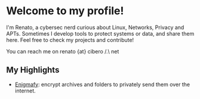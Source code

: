 # Welcome to my profile!
I'm Renato, a cybersec nerd curious about Linux, Networks, Privacy and APTs. Sometimes I develop tools to protect systems or data, and share them here.
Feel free to check my projects and contribute!

You can reach me on renato {at} cibero /.\ net

## My Highlights
- [Enigmafy](https://github.com/cibero42/enigmafy): encrypt archives and folders to privately send them over the internet.
